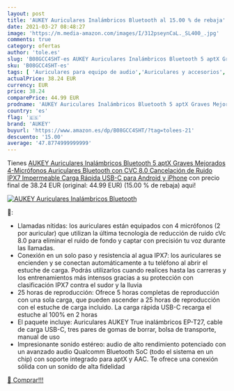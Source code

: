 ```yaml
---
layout: post
title: 'AUKEY Auriculares Inalámbricos Bluetooth al 15.00 % de rebaja'
date: 2021-03-27 08:48:27
image: 'https://m.media-amazon.com/images/I/312pseynCaL._SL400_.jpg'
comments: true
category: ofertas
author: 'tole.es'
slug: 'B08GCC4SHT-es AUKEY Auriculares Inalámbricos Bluetooth 5 aptX Graves...'
sku: 'B08GCC4SHT-es'
tags: [ 'Auriculares para equipo de audio','Auriculares y accesorios','Electrónica','aukey','iphone', ]
actualPrice: 38.24 EUR
currency: EUR
price: 38.24
comparePrice: 44.99 EUR
prodname: 'AUKEY Auriculares Inalámbricos Bluetooth 5 aptX Graves Mejorados  4-Micrófonos Auriculares Bluetooth con CVC 8.0 Cancelación de Ruido  IPX7 Impermeable  Carga Rápida USB-C para Android y iPhone'
country: 'es'
flag: '🇪🇸'
brand: 'AUKEY'
buyurl: 'https://www.amazon.es/dp/B08GCC4SHT/?tag=tolees-21'
descuento: '15.00'
average: '47.8774999999999'
---
```


Tienes [AUKEY Auriculares Inalámbricos Bluetooth 5 aptX Graves Mejorados  4-Micrófonos Auriculares Bluetooth con CVC 8.0 Cancelación de Ruido  IPX7 Impermeable  Carga Rápida USB-C para Android y iPhone](https://www.amazon.es/dp/B08GCC4SHT/?tag=tolees-21) con precio final de  38.24 EUR (original: 44.99 EUR) (15.00 %  de rebaja) aqui!

[![AUKEY Auriculares Inalámbricos Bluetooth](https://m.media-amazon.com/images/I/312pseynCaL._SL400_.jpg)](https://www.amazon.es/dp/B08GCC4SHT/?tag=tolees-21)

🔎:

- Llamadas nítidas: los auriculares están equipados con 4 micrófonos (2 por auricular) que utilizan la última tecnología de reducción de ruido cVc 8.0 para eliminar el ruido de fondo y captar con precisión tu voz durante las llamadas.
- Conexión en un solo paso y resistencia al agua IPX7: los auriculares se encienden y se conectan automáticamente a tu teléfono al abrir el estuche de carga. Podrás utilizarlos cuando realices hasta las carreras y los entrenamientos más intensos gracias a su protección con clasificación IPX7 contra el sudor y la lluvia
- 25 horas de reproducción: Ofrece 5 horas completas de reproducción con una sola carga, que pueden ascender a 25 horas de reproducción con el estuche de carga incluido. La carga rápida USB-C recarga el estuche al 100% en 2 horas
- El paquete incluye: Auriculares AUKEY True inalámbricos EP-T27, cable de carga USB-C, tres pares de gomas de borrar, bolsa de transporte, manual de uso
- Impresionante sonido estéreo: audio de alto rendimiento potenciado con un avanzado audio Qualcomm Bluetooth SoC (todo el sistema en un chip) con soporte integrado para aptX y AAC. Te ofrece una conexión sólida con un sonido de alta fidelidad

[🛒 Comprar!!!](https://www.amazon.es/dp/B08GCC4SHT/?tag=tolees-21)

